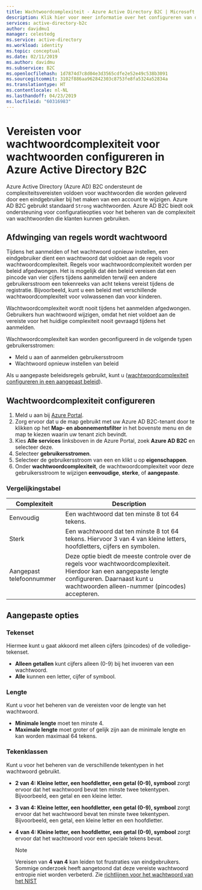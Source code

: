```yaml
---
title: Wachtwoordcomplexiteit - Azure Active Directory B2C | Microsoft Docs
description: Klik hier voor meer informatie over het configureren van de vereisten voor wachtwoordcomplexiteit voor wachtwoorden die worden geleverd door consumenten in Azure Active Directory B2C.
services: active-directory-b2c
author: davidmu1
manager: celestedg
ms.service: active-directory
ms.workload: identity
ms.topic: conceptual
ms.date: 02/11/2019
ms.author: davidmu
ms.subservice: B2C
ms.openlocfilehash: 1d7874d7c8d04e3d3565cdfe2e52e49c538b3091
ms.sourcegitcommit: 3102f886aa962842303c8753fe8fa5324a52834a
ms.translationtype: HT
ms.contentlocale: nl-NL
ms.lasthandoff: 04/23/2019
ms.locfileid: "60316983"
---
```

# <a name="configure-complexity-requirements-for-passwords-in-azure-active-directory-b2c"></a>Vereisten voor wachtwoordcomplexiteit voor wachtwoorden configureren in Azure Active Directory B2C

Azure Active Directory (Azure AD) B2C ondersteunt de complexiteitsvereisten voldoen voor wachtwoorden die worden geleverd door een eindgebruiker bij het maken van een account te wijzigen. Azure AD B2C gebruikt standaard `Strong` wachtwoorden. Azure AD B2C biedt ook ondersteuning voor configuratieopties voor het beheren van de complexiteit van wachtwoorden die klanten kunnen gebruiken.

## <a name="password-rule-enforcement"></a>Afdwinging van regels wordt wachtwoord

Tijdens het aanmelden of het wachtwoord opnieuw instellen, een eindgebruiker dient een wachtwoord dat voldoet aan de regels voor wachtwoordcomplexiteit. Regels voor wachtwoordcomplexiteit worden per beleid afgedwongen. Het is mogelijk dat één beleid vereisen dat een pincode van vier cijfers tijdens aanmelden terwijl een andere gebruikersstroom een tekenreeks van acht tekens vereist tijdens de registratie. Bijvoorbeeld, kunt u een beleid met verschillende wachtwoordcomplexiteit voor volwassenen dan voor kinderen.

Wachtwoordcomplexiteit wordt nooit tijdens het aanmelden afgedwongen. Gebruikers hun wachtwoord wijzigen, omdat het niet voldoet aan de vereiste voor het huidige complexiteit nooit gevraagd tijdens het aanmelden.

Wachtwoordcomplexiteit kan worden geconfigureerd in de volgende typen gebruikersstromen:

- Meld u aan of aanmelden gebruikersstroom
- Wachtwoord opnieuw instellen van beleid

Als u aangepaste beleidsregels gebruikt, kunt u ([wachtwoordcomplexiteit configureren in een aangepast beleid](active-directory-b2c-reference-password-complexity-custom.md)).

## <a name="configure-password-complexity"></a>Wachtwoordcomplexiteit configureren

1. Meld u aan bij [Azure Portal](https://portal.azure.com).
2. Zorg ervoor dat u de map gebruikt met uw Azure AD B2C-tenant door te klikken op het **Map- en abonnementsfilter** in het bovenste menu en de map te kiezen waarin uw tenant zich bevindt.
3. Kies **Alle services** linksboven in de Azure Portal, zoek **Azure AD B2C** en selecteer deze.
4. Selecteer **gebruikersstromen**.
2. Selecteer de gebruikersstroom van een en klikt u op **eigenschappen**.
3. Onder **wachtwoordcomplexiteit**, de wachtwoordcomplexiteit voor deze gebruikersstroom te wijzigen **eenvoudige**, **sterke**, of **aangepaste**.

### <a name="comparison-chart"></a>Vergelijkingstabel

| Complexiteit | Description |
| --- | --- |
| Eenvoudig | Een wachtwoord dat ten minste 8 tot 64 tekens. |
| Sterk | Een wachtwoord dat ten minste 8 tot 64 tekens. Hiervoor 3 van 4 van kleine letters, hoofdletters, cijfers en symbolen. |
| Aangepast telefoonnummer | Deze optie biedt de meeste controle over de regels voor wachtwoordcomplexiteit.  Hierdoor kan een aangepaste lengte configureren.  Daarnaast kunt u wachtwoorden alleen-nummer (pincodes) accepteren. |

## <a name="custom-options"></a>Aangepaste opties

### <a name="character-set"></a>Tekenset

Hiermee kunt u gaat akkoord met alleen cijfers (pincodes) of de volledige-tekenset.

- **Alleen getallen** kunt cijfers alleen (0-9) bij het invoeren van een wachtwoord.
- **Alle** kunnen een letter, cijfer of symbool.

### <a name="length"></a>Lengte

Kunt u voor het beheren van de vereisten voor de lengte van het wachtwoord.

- **Minimale lengte** moet ten minste 4.
- **Maximale lengte** moet groter of gelijk zijn aan de minimale lengte en kan worden maximaal 64 tekens.

### <a name="character-classes"></a>Tekenklassen

Kunt u voor het beheren van de verschillende tekentypen in het wachtwoord gebruikt.

- **2 van 4: Kleine letter, een hoofdletter, een getal (0-9), symbool** zorgt ervoor dat het wachtwoord bevat ten minste twee tekentypen. Bijvoorbeeld, een getal en een kleine letter.
- **3 van 4: Kleine letter, een hoofdletter, een getal (0-9), symbool** zorgt ervoor dat het wachtwoord bevat ten minste twee tekentypen. Bijvoorbeeld, een getal, een kleine letter en een hoofdletter.
- **4 van 4: Kleine letter, een hoofdletter, een getal (0-9), symbool** zorgt ervoor dat het wachtwoord voor een speciale tekens bevat.

    > [!NOTE]
    > Vereisen van **4 van 4** kan leiden tot frustraties van eindgebruikers. Sommige onderzoek heeft aangetoond dat deze vereiste wachtwoord entropie niet worden verbeterd. Zie [richtlijnen voor het wachtwoord van het NIST](https://pages.nist.gov/800-63-3/sp800-63b.html#appA)
